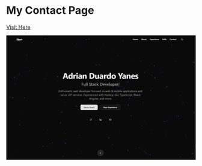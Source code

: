 # My Contact Page

[Visit Here](https://adriandy89.github.io/AdrianCV/)

![Frontend](./example.png)
